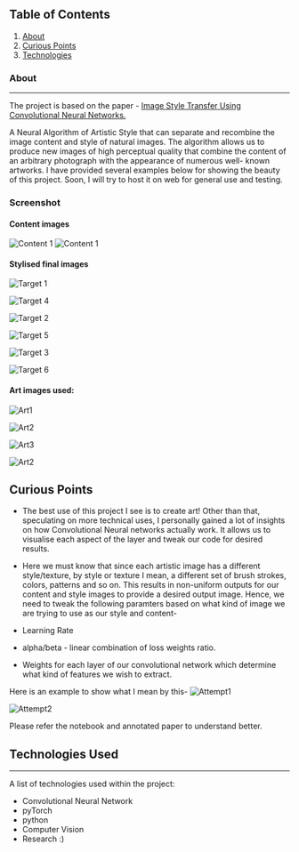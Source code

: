 ## Table of Contents
1. [About](#About)
2. [Curious Points](#Curious-Points)
3. [Technologies](#Technologies-Used)


### About
***
The project is based on the paper - [Image Style Transfer Using Convolutional Neural Networks.](https://www.cv-foundation.org/openaccess/content_cvpr_2016/papers/Gatys_Image_Style_Transfer_CVPR_2016_paper.pdf)

A Neural Algorithm of Artistic Style that can separate and recombine the image content and style of natural
images. The algorithm allows us to produce new images of high perceptual quality that combine the content of an arbitrary photograph with the appearance of numerous well-
known artworks.
I have provided several examples below for showing the beauty of this project. Soon, I will try to host it on web for general use and testing.

### Screenshot

#### Content images

![Content 1](Outputs\content_1.png) ![Content 1](Outputs\content_2.png)

#### Stylised final images

![Target 1](Outputs\starry_night_output.png) 

![Target 4](Outputs\starry_night_output2.png) 

![Target 2](Outputs\Scream.png)  

![Target 5](Outputs\scream2.png) 

![Target 3](Outputs\picasso_output.png) 

![Target 6](Outputs\shipwreck_output.png)


#### Art images used:
![Art1](Outputs\sn.png)

![Art2](Outputs\sn.png)

![Art3](Outputs\scream(2).png)

![Art2](Outputs\picassostyle.png) 

## Curious Points
* The best use of this project I see is to create art! Other than that, speculating on more technical uses, I personally gained a lot of insights on how
Convolutional Neural networks actually work. It allows us to visualise each aspect of the layer and tweak our code for desired results.

* Here we must know that since each artistic image has a different style/texture, by style or texture I mean, a different set of brush strokes, colors, patterns and so on.
This results in non-uniform outputs for our content and style images to provide a desired output image. 
Hence, we need to tweak the following paramters based on what kind of image we are trying to use as our style and content-


* Learning Rate
* alpha/beta - linear combination of loss weights ratio.
* Weights for each layer of our convolutional network which determine what kind of features we wish to extract.


Here is an example to show what I mean by this-
![Attempt1](Outputs\attempt1.png) 


![Attempt2](Outputs\attempt2.png) 

Please refer the notebook and annotated paper to understand better.

## Technologies Used
***
A list of technologies used within the project:
* Convolutional Neural Network
* pyTorch 
* python
* Computer Vision
* Research :)

